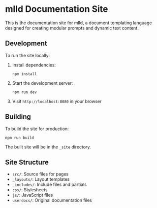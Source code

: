 # mlld Documentation Site

This is the documentation site for mlld, a document templating language designed for creating modular prompts and dynamic text content.

## Development

To run the site locally:

1. Install dependencies:
   ```
   npm install
   ```

2. Start the development server:
   ```
   npm run dev
   ```

3. Visit `http://localhost:8080` in your browser

## Building

To build the site for production:

```
npm run build
```

The built site will be in the `_site` directory.

## Site Structure

- `src/`: Source files for pages
- `_layouts/`: Layout templates
- `_includes/`: Include files and partials
- `css/`: Stylesheets
- `js/`: JavaScript files
- `userdocs/`: Original documentation files